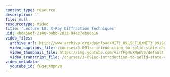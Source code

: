 ```yaml
---
content_type: resource
description: ''
file: null
resourcetype: Video
title: 'Lecture 18: X-Ray Diffraction Techniques'
uid: 4bda56df-2148-b4bb-2023-94e37eb86a16
video_files:
  archive_url: http://www.archive.org/download/MIT3_091SCF10/MIT3_091SCF10lec18_300k.mp4
  video_captions_file: /courses/3-091sc-introduction-to-solid-state-chemistry-fall-2010/9d192abe8cf655b98b2f1832460c947a_fFg4uXMpnV0.vtt
  video_thumbnail_file: https://img.youtube.com/vi/fFg4uXMpnV0/default.jpg
  video_transcript_file: /courses/3-091sc-introduction-to-solid-state-chemistry-fall-2010/ab24775023c1742046c242be598d877e_fFg4uXMpnV0.pdf
video_metadata:
  youtube_id: fFg4uXMpnV0
---
```

